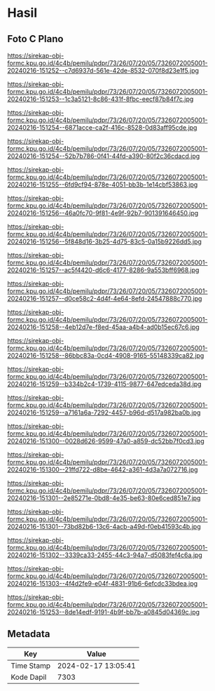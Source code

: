 # Hasil

## Foto C Plano

https://sirekap-obj-formc.kpu.go.id/4c4b/pemilu/pdpr/73/26/07/20/05/7326072005001-20240216-151252--c7d6937d-561e-42de-8532-070f8d23e1f5.jpg

https://sirekap-obj-formc.kpu.go.id/4c4b/pemilu/pdpr/73/26/07/20/05/7326072005001-20240216-151253--1c3a5121-8c86-431f-8fbc-eecf87b84f7c.jpg

https://sirekap-obj-formc.kpu.go.id/4c4b/pemilu/pdpr/73/26/07/20/05/7326072005001-20240216-151254--6871acce-ca2f-416c-8528-0d83aff95cde.jpg

https://sirekap-obj-formc.kpu.go.id/4c4b/pemilu/pdpr/73/26/07/20/05/7326072005001-20240216-151254--52b7b786-0f41-44fd-a390-80f2c36cdacd.jpg

https://sirekap-obj-formc.kpu.go.id/4c4b/pemilu/pdpr/73/26/07/20/05/7326072005001-20240216-151255--6fd9cf94-878e-4051-bb3b-1e14cbf53863.jpg

https://sirekap-obj-formc.kpu.go.id/4c4b/pemilu/pdpr/73/26/07/20/05/7326072005001-20240216-151256--46a0fc70-9f81-4e9f-92b7-901391646450.jpg

https://sirekap-obj-formc.kpu.go.id/4c4b/pemilu/pdpr/73/26/07/20/05/7326072005001-20240216-151256--5f848d16-3b25-4d75-83c5-0a15b9226dd5.jpg

https://sirekap-obj-formc.kpu.go.id/4c4b/pemilu/pdpr/73/26/07/20/05/7326072005001-20240216-151257--ac5f4420-d6c6-4177-8286-9a553bff6968.jpg

https://sirekap-obj-formc.kpu.go.id/4c4b/pemilu/pdpr/73/26/07/20/05/7326072005001-20240216-151257--d0ce58c2-4d4f-4e64-8efd-24547888c770.jpg

https://sirekap-obj-formc.kpu.go.id/4c4b/pemilu/pdpr/73/26/07/20/05/7326072005001-20240216-151258--4eb12d7e-f8ed-45aa-a4b4-ad0b15ec67c6.jpg

https://sirekap-obj-formc.kpu.go.id/4c4b/pemilu/pdpr/73/26/07/20/05/7326072005001-20240216-151258--86bbc83a-0cd4-4908-9165-55148339ca82.jpg

https://sirekap-obj-formc.kpu.go.id/4c4b/pemilu/pdpr/73/26/07/20/05/7326072005001-20240216-151259--b334b2c4-1739-4115-9877-647edceda38d.jpg

https://sirekap-obj-formc.kpu.go.id/4c4b/pemilu/pdpr/73/26/07/20/05/7326072005001-20240216-151259--a7161a6a-7292-4457-b96d-d517a982ba0b.jpg

https://sirekap-obj-formc.kpu.go.id/4c4b/pemilu/pdpr/73/26/07/20/05/7326072005001-20240216-151300--0028d626-9599-47a0-a859-dc52bb7f0cd3.jpg

https://sirekap-obj-formc.kpu.go.id/4c4b/pemilu/pdpr/73/26/07/20/05/7326072005001-20240216-151300--21ffd722-d8be-4642-a361-4d3a7a072716.jpg

https://sirekap-obj-formc.kpu.go.id/4c4b/pemilu/pdpr/73/26/07/20/05/7326072005001-20240216-151301--2e85271e-0bd8-4e35-be63-80e6ced851e7.jpg

https://sirekap-obj-formc.kpu.go.id/4c4b/pemilu/pdpr/73/26/07/20/05/7326072005001-20240216-151301--73bd82b6-13c6-4acb-a49d-f0eb41593c4b.jpg

https://sirekap-obj-formc.kpu.go.id/4c4b/pemilu/pdpr/73/26/07/20/05/7326072005001-20240216-151302--3339ca33-2455-44c3-94a7-d5083fef4c6a.jpg

https://sirekap-obj-formc.kpu.go.id/4c4b/pemilu/pdpr/73/26/07/20/05/7326072005001-20240216-151303--4f4d2fe9-e04f-4831-91b6-6efcdc33bdea.jpg

https://sirekap-obj-formc.kpu.go.id/4c4b/pemilu/pdpr/73/26/07/20/05/7326072005001-20240216-151253--8de14edf-9191-4b9f-bb7b-a0845d04369c.jpg


## Metadata

| Key        | Value               |
| ---------- | ------------------- |
| Time Stamp | 2024-02-17 13:05:41 |
| Kode Dapil | 7303                |



